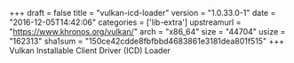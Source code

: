 +++
draft = false
title = "vulkan-icd-loader"
version = "1.0.33.0-1"
date = "2016-12-05T14:42:06"
categories = ['lib-extra']
upstreamurl = "https://www.khronos.org/vulkan/"
arch = "x86_64"
size = "44704"
usize = "162313"
sha1sum = "150ce42cdde8fbfbbd4683861e3181dea801f515"
+++
Vulkan Installable Client Driver (ICD) Loader